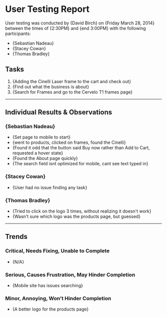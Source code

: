 # User Testing Report

User testing was conducted by {David Birch} on {Friday March 28, 2014} between the times of {2:30PM} and {end 3:00PM} with the following participants:

- {Sebastian Nadeau}
- {Stacey Cowan}
- {Thomas Bradley}

## Tasks

1. {Adding the Cinelli Laser frame to the cart and check out}
2. {Find out what the business is about}
3. {Search for Frames and go to the Cervelo T1 frames page}

---

## Individual Results & Observations

### {Sebastian Nadeau}

- {Set page to mobile to start}
- {went to products, clicked on frames, found the Cinelli}
- {Found it odd that the button said Buy now rather than Add to Cart, requested a hover state}
- {Found the About page quickly}
- {The search field	isnt optimized for mobile, cant see text typed in}

### {Stacey Cowan}

- {User had no issue finding any task}

### {Thomas Bradley}

- {Tried to click on the logo 3 times, without realizing it doesn't work}
- {Wasn't sure which logo was the products page, but guessed}

---

## Trends

### Critical, Needs Fixing, Unable to Complete

- {N/A}

### Serious, Causes Frustration, May Hinder Completion

- {Mobile site has issues searching}

### Minor, Annoying, Won’t Hinder Completion

- {A better logo for the products page}